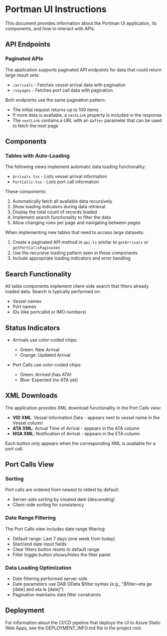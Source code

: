 # Portman UI Instructions

This document provides information about the Portman UI application, its components, and how to interact with APIs.

## API Endpoints

### Paginated APIs

The application supports paginated API endpoints for data that could return large result sets:

- `/arrivals` - Fetches vessel arrival data with pagination
- `/voyages` - Fetches port call data with pagination

Both endpoints use the same pagination pattern:
- The initial request returns up to 100 items
- If more data is available, a `nextLink` property is included in the response
- The `nextLink` contains a URL with an `$after` parameter that can be used to fetch the next page

## Components

### Tables with Auto-Loading

The following views implement automatic data loading functionality:

- `Arrivals.tsx` - Lists vessel arrival information
- `PortCalls.tsx` - Lists port call information

These components:
1. Automatically fetch all available data recursively
2. Show loading indicators during data retrieval
3. Display the total count of records loaded
4. Implement search functionality to filter the data
5. Allow changing rows per page and navigating between pages

When implementing new tables that need to access large datasets:
1. Create a paginated API method in `api.ts` similar to `getArrivals` or `getPortCallsPaginated`
2. Use the recursive loading pattern seen in these components
3. Include appropriate loading indicators and error handling

## Search Functionality

All table components implement client-side search that filters already loaded data. Search is typically performed on:
- Vessel names
- Port names
- IDs (like portcallid or IMO numbers)

## Status Indicators

- Arrivals use color-coded chips:
  - Green: New Arrival
  - Orange: Updated Arrival
  
- Port Calls use color-coded chips:
  - Green: Arrived (has ATA)
  - Blue: Expected (no ATA yet)

## XML Downloads

The application provides XML download functionality in the Port Calls view:

- **VID XML**: Vessel Information Data - appears next to vessel name in the Vessel column
- **ATA XML**: Actual Time of Arrival - appears in the ATA column
- **NOA XML**: Notification of Arrival - appears in the ETA column

Each button only appears when the corresponding XML is available for a port call.

## Port Calls View

### Sorting
Port calls are ordered from newest to oldest by default:
- Server-side sorting by created date (descending)
- Client-side sorting for consistency

### Date Range Filtering
The Port Calls view includes date range filtering:
- Default range: Last 7 days (one week from today)
- Start/end date input fields
- Clear filters button resets to default range
- Filter toggle button shows/hides the filter panel

### Data Loading Optimization
- Date filtering performed server-side
- Date parameters use DAB OData $filter syntax (e.g., "$filter=eta ge [date] and eta le [date]")
- Pagination maintains date filter constraints

## Deployment

For information about the CI/CD pipeline that deploys the UI to Azure Static Web Apps, see the DEPLOYMENT_INFO.md file in the project root. 